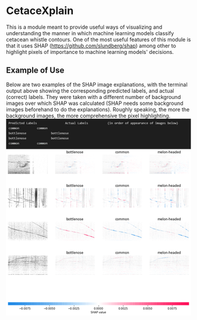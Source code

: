 # CetaceXplain
This is a module meant to provide useful ways of visualizing and understanding the  manner in which machine learning models classify cetacean whistle contours. One of the most useful features of this module is that it uses SHAP (https://github.com/slundberg/shap) among other to
 highlight pixels of importance to machine learning models' decisions.
 
## Example of Use
Below are two examples of the SHAP image explanations, with the terminal output above showing the corresponding predicted labels, and actual (correct) labels. They were taken with a different number of background images over which SHAP was calculated (SHAP needs some background images beforehand to do the explanations). Roughly speaking, the more the background images, the more comprehensive the pixel highlighting.
<img src = "images/Sample_Image_Explanation1.png" width = "700">
